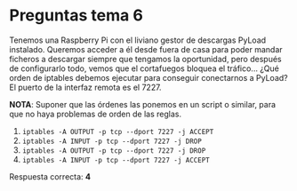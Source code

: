 # Preguntas tema 6

Tenemos una Raspberry Pi con el liviano gestor de descargas PyLoad instalado.
Queremos acceder a él desde fuera de casa para poder mandar ficheros a descargar
siempre que tengamos la oportunidad, pero después de configurarlo todo, vemos que
el cortafuegos bloquea el tráfico... ¿Qué orden de iptables debemos ejecutar para
conseguir conectarnos a PyLoad? El puerto de la interfaz remota es el 7227.

**NOTA**: Suponer que las órdenes las ponemos en un script o similar, para que no haya problemas de orden de las reglas.

1. `iptables -A OUTPUT -p tcp --dport 7227 -j ACCEPT`
2. `iptables -A INPUT -p tcp --dport 7227 -j DROP`
3. `iptables -A OUTPUT -p tcp --dport 7227 -j DROP`
4. `iptables -A INPUT -p tcp --dport 7227 -j ACCEPT`


Respuesta correcta: **4**

